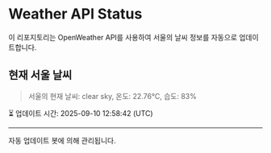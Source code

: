 
# Weather API Status

이 리포지토리는 OpenWeather API를 사용하여 서울의 날씨 정보를 자동으로 업데이트합니다.

## 현재 서울 날씨
> 서울의 현재 날씨: clear sky, 온도: 22.76°C, 습도: 83%

⏳ 업데이트 시간: 2025-09-10 12:58:42 (UTC)

---
자동 업데이트 봇에 의해 관리됩니다.

